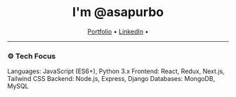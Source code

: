 <h1 align="center">I'm @asapurbo</h1>

<p align="center">
  <a href="#">Portfolio</a> •
  <a href="[https://linkedin.com/in/yourname](https://www.linkedin.com/in/asapurbo/)">LinkedIn</a> •
</p>

---

### ⚙️ Tech Focus


Languages:     JavaScript (ES6+), Python 3.x
Frontend:      React, Redux, Next.js, Tailwind CSS
Backend:       Node.js, Express, Django
Databases:     MongoDB, MySQL
